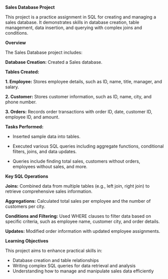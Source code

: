 **Sales Database Project**

This project is a practice assignment in SQL for creating and managing a sales database. It demonstrates skills in database creation, table management, data insertion, and querying with complex joins and conditions.

**Overview**

The Sales Database project includes:

**Database Creation:** Created a Sales database.

**Tables Created:** 

**1. Employee:** Stores employee details, such as ID, name, title, manager, and salary.

**2. Customer:** Stores customer information, such as ID, name, city, and phone number.

**3. Orders:** Records order transactions with order ID, date, customer ID, employee ID, and amount.

**Tasks Performed:**

- Inserted sample data into tables.

- Executed various SQL queries including aggregate functions, conditional filters, joins, and data updates.

- Queries include finding total sales, customers without orders, employees without sales, and more.

**Key SQL Operations**

**Joins:** Combined data from multiple tables (e.g., left join, right join) to retrieve comprehensive sales information.

**Aggregations:** Calculated total sales per employee and the number of customers per city.

**Conditions and Filtering:** Used WHERE clauses to filter data based on specific criteria, such as employee name, customer city, and order details.

**Updates:** Modified order information with updated employee assignments.

**Learning Objectives**

This project aims to enhance practical skills in:

- Database creation and table relationships
- Writing complex SQL queries for data retrieval and analysis
- Understanding how to manage and manipulate sales data efficiently
